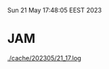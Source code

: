 Sun 21 May 17:48:05 EEST 2023
# JAM
<a href='./cache/202305/21_17.log'>./cache/202305/21_17.log</a>
